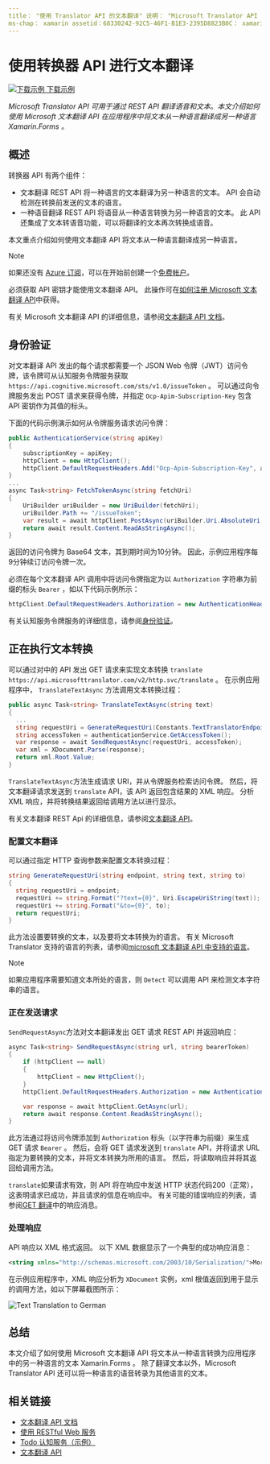 ```yaml
---
title： "使用 Translator API 的文本翻译" 说明： "Microsoft Translator API 可用于通过 REST API 翻译语音和文本。 本文介绍如何使用 Microsoft 文本翻译 API 在应用程序中将文本从一种语言翻译成另一种语言 Xamarin.Forms 。 "
ms-chap： xamarin assetid：68330242-92C5-46F1-B1E3-2395D8823B0C： xamarin 窗体作者： davidbritch： dabritch ms. 日期：02/08/2017 非 loc： [ Xamarin.Forms ， Xamarin.Essentials ]
---
```


# <a name="text-translation-using-the-translator-api"></a>使用转换器 API 进行文本翻译

[![下载示例](~/media/shared/download.png) 下载示例](https://docs.microsoft.com/samples/xamarin/xamarin-forms-samples/webservices-todocognitiveservices)

_Microsoft Translator API 可用于通过 REST API 翻译语音和文本。本文介绍如何使用 Microsoft 文本翻译 API 在应用程序中将文本从一种语言翻译成另一种语言 Xamarin.Forms 。_

## <a name="overview"></a>概述

转换器 API 有两个组件：

- 文本翻译 REST API 将一种语言的文本翻译为另一种语言的文本。 API 会自动检测在转换前发送的文本的语言。
- 一种语音翻译 REST API 将语音从一种语言转换为另一种语言的文本。 此 API 还集成了文本转语音功能，可以将翻译的文本再次转换成语音。

本文重点介绍如何使用文本翻译 API 将文本从一种语言翻译成另一种语言。

> [!NOTE]
> 如果还没有 [Azure 订阅](/azure/guides/developer/azure-developer-guide#understanding-accounts-subscriptions-and-billing)，可以在开始前创建一个[免费帐户](https://aka.ms/azfree-docs-mobileapps)。

必须获取 API 密钥才能使用文本翻译 API。 此操作可在[如何注册 Microsoft 文本翻译 API](/azure/cognitive-services/translator/translator-text-how-to-signup/)中获得。

有关 Microsoft 文本翻译 API 的详细信息，请参阅[文本翻译 API 文档](/azure/cognitive-services/translator/)。

## <a name="authentication"></a>身份验证

对文本翻译 API 发出的每个请求都需要一个 JSON Web 令牌（JWT）访问令牌，该令牌可从认知服务令牌服务获取 `https://api.cognitive.microsoft.com/sts/v1.0/issueToken` 。 可以通过向令牌服务发出 POST 请求来获得令牌，并指定 `Ocp-Apim-Subscription-Key` 包含 API 密钥作为其值的标头。

下面的代码示例演示如何从令牌服务请求访问令牌：

```csharp
public AuthenticationService(string apiKey)
{
    subscriptionKey = apiKey;
    httpClient = new HttpClient();
    httpClient.DefaultRequestHeaders.Add("Ocp-Apim-Subscription-Key", apiKey);
}
...
async Task<string> FetchTokenAsync(string fetchUri)
{
    UriBuilder uriBuilder = new UriBuilder(fetchUri);
    uriBuilder.Path += "/issueToken";
    var result = await httpClient.PostAsync(uriBuilder.Uri.AbsoluteUri, null);
    return await result.Content.ReadAsStringAsync();
}
```

返回的访问令牌为 Base64 文本，其到期时间为10分钟。 因此，示例应用程序每9分钟续订访问令牌一次。

必须在每个文本翻译 API 调用中将访问令牌指定为以 `Authorization` 字符串为前缀的标头 `Bearer` ，如以下代码示例所示：

```csharp
httpClient.DefaultRequestHeaders.Authorization = new AuthenticationHeaderValue("Bearer", bearerToken);
```

有关认知服务令牌服务的详细信息，请参阅[身份验证](/azure/cognitive-services/translator/reference/v3-0-reference#authentication)。

## <a name="performing-text-translation"></a>正在执行文本转换

可以通过对中的 API 发出 GET 请求来实现文本转换 `translate` `https://api.microsofttranslator.com/v2/http.svc/translate` 。 在示例应用程序中， `TranslateTextAsync` 方法调用文本转换过程：

```csharp
public async Task<string> TranslateTextAsync(string text)
{
  ...
  string requestUri = GenerateRequestUri(Constants.TextTranslatorEndpoint, text, "en", "de");
  string accessToken = authenticationService.GetAccessToken();
  var response = await SendRequestAsync(requestUri, accessToken);
  var xml = XDocument.Parse(response);
  return xml.Root.Value;
}
```

`TranslateTextAsync`方法生成请求 URI，并从令牌服务检索访问令牌。 然后，将文本翻译请求发送到 `translate` API，该 API 返回包含结果的 XML 响应。 分析 XML 响应，并将转换结果返回给调用方法以进行显示。

有关文本翻译 REST Api 的详细信息，请参阅[文本翻译 API](/azure/cognitive-services/translator/reference/v3-0-reference)。

### <a name="configuring-text-translation"></a>配置文本翻译

可以通过指定 HTTP 查询参数来配置文本转换过程：

```csharp
string GenerateRequestUri(string endpoint, string text, string to)
{
  string requestUri = endpoint;
  requestUri += string.Format("?text={0}", Uri.EscapeUriString(text));
  requestUri += string.Format("&to={0}", to);
  return requestUri;
}
```

此方法设置要转换的文本，以及要将文本转换为的语言。 有关 Microsoft Translator 支持的语言的列表，请参阅[microsoft 文本翻译 API 中支持的语言](/azure/cognitive-services/translator/languages/)。

> [!NOTE]
> 如果应用程序需要知道文本所处的语言，则 `Detect` 可以调用 API 来检测文本字符串的语言。

### <a name="sending-the-request"></a>正在发送请求

`SendRequestAsync`方法对文本翻译发出 GET 请求 REST API 并返回响应：

```csharp
async Task<string> SendRequestAsync(string url, string bearerToken)
{
    if (httpClient == null)
    {
        httpClient = new HttpClient();
    }
    httpClient.DefaultRequestHeaders.Authorization = new AuthenticationHeaderValue("Bearer", bearerToken);

    var response = await httpClient.GetAsync(url);
    return await response.Content.ReadAsStringAsync();
}
```

此方法通过将访问令牌添加到 `Authorization` 标头（以字符串为前缀）来生成 GET 请求 `Bearer` 。 然后，会将 GET 请求发送到 `translate` API，并将请求 URL 指定为要转换的文本，并将文本转换为所用的语言。 然后，将读取响应并将其返回给调用方法。

`translate`如果请求有效，则 API 将在响应中发送 HTTP 状态代码200（正常），这表明请求已成功，并且请求的信息在响应中。 有关可能的错误响应的列表，请参阅[GET 翻译](/azure/cognitive-services/translator/reference/v3-0-translate)中的响应消息。

### <a name="processing-the-response"></a>处理响应

API 响应以 XML 格式返回。 以下 XML 数据显示了一个典型的成功响应消息：

```xml
<string xmlns="http://schemas.microsoft.com/2003/10/Serialization/">Morgen kaufen gehen ein</string>
```

在示例应用程序中，XML 响应分析为 `XDocument` 实例，xml 根值返回到用于显示的调用方法，如以下屏幕截图所示：

![](text-translation-images/text-translation.png "Text Translation to German")

## <a name="summary"></a>总结

本文介绍了如何使用 Microsoft 文本翻译 API 将文本从一种语言转换为应用程序中的另一种语言的文本 Xamarin.Forms 。 除了翻译文本以外，Microsoft Translator API 还可以将一种语言的语音转录为其他语言的文本。

## <a name="related-links"></a>相关链接

- [文本翻译 API 文档](/azure/cognitive-services/translator/)
- [使用 RESTful Web 服务](~/xamarin-forms/data-cloud/web-services/rest.md)
- [Todo 认知服务（示例）](https://docs.microsoft.com/samples/xamarin/xamarin-forms-samples/webservices-todocognitiveservices)
- [文本翻译 API](/azure/cognitive-services/translator/reference/v3-0-reference)
